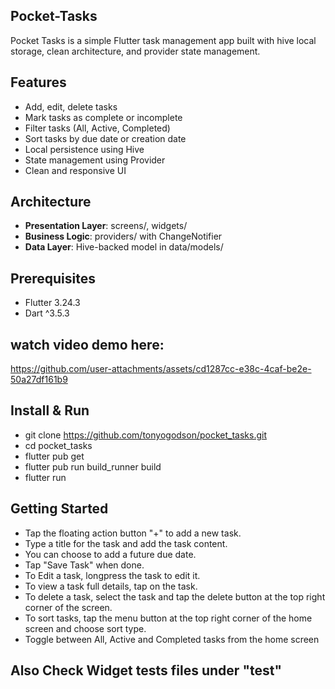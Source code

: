 ## Pocket-Tasks
Pocket Tasks is a simple Flutter task management app built with hive local storage, clean architecture, and provider state management.
## Features
- Add, edit, delete tasks
- Mark tasks as complete or incomplete
- Filter tasks (All, Active, Completed)
- Sort tasks by due date or creation date
- Local persistence using Hive
- State management using Provider
- Clean and responsive UI

## Architecture
- **Presentation Layer**: screens/, widgets/
- **Business Logic**: providers/ with ChangeNotifier
- **Data Layer**: Hive-backed model in data/models/

## Prerequisites
- Flutter 3.24.3
- Dart ^3.5.3

## watch video demo here:
https://github.com/user-attachments/assets/cd1287cc-e38c-4caf-be2e-50a27df161b9

## Install & Run
- git clone https://github.com/tonyogodson/pocket_tasks.git
- cd pocket_tasks
- flutter pub get
- flutter pub run build_runner build
- flutter run

## Getting Started
- Tap the floating action button "+" to add a new task.
- Type a title for the task and add the task content.
- You can choose to add a future due date.
- Tap "Save Task" when done.
- To Edit a task, longpress the task to edit it.
- To view a task full details, tap on the task.
- To delete a task, select the task and tap the delete button at the top right corner of the screen.
- To sort tasks, tap the menu button at the top right corner of the home screen and choose sort type.
- Toggle between All, Active and Completed tasks from the home screen

## Also Check Widget tests files under "test"
